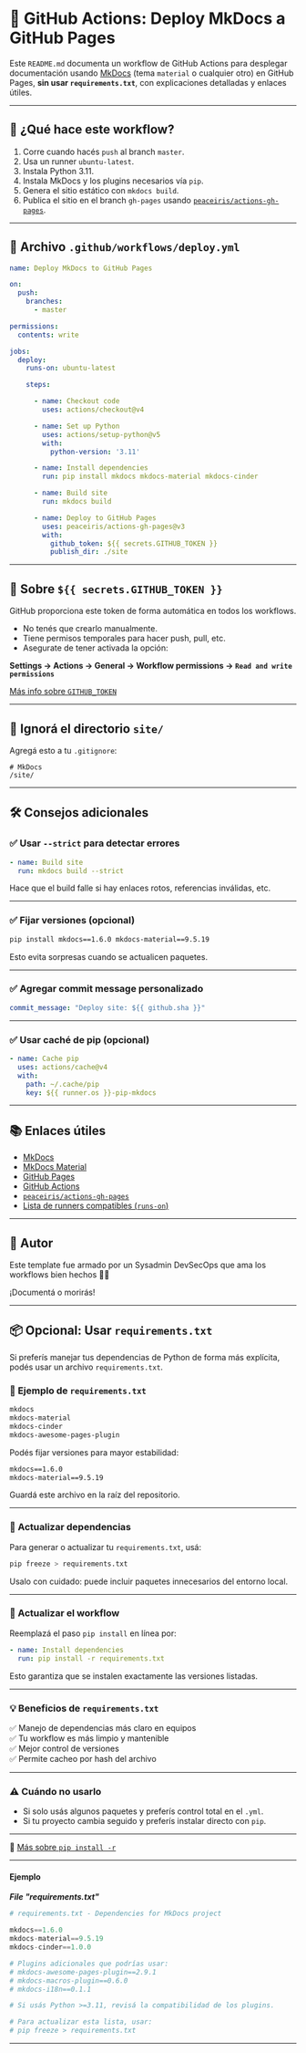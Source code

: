 # 📘 GitHub Actions: Deploy MkDocs a GitHub Pages

Este `README.md` documenta un workflow de GitHub Actions para desplegar documentación usando [MkDocs](https://www.mkdocs.org/) (tema `material` o cualquier otro) en GitHub Pages, **sin usar `requirements.txt`**, con explicaciones detalladas y enlaces útiles.

---

## 🚀 ¿Qué hace este workflow?

1. Corre cuando hacés `push` al branch `master`.
2. Usa un runner `ubuntu-latest`.
3. Instala Python 3.11.
4. Instala MkDocs y los plugins necesarios vía `pip`.
5. Genera el sitio estático con `mkdocs build`.
6. Publica el sitio en el branch `gh-pages` usando [`peaceiris/actions-gh-pages`](https://github.com/peaceiris/actions-gh-pages).

---

## 📄 Archivo `.github/workflows/deploy.yml`

```yaml
name: Deploy MkDocs to GitHub Pages

on:
  push:
    branches:
      - master

permissions:
  contents: write

jobs:
  deploy:
    runs-on: ubuntu-latest

    steps:

      - name: Checkout code
        uses: actions/checkout@v4

      - name: Set up Python
        uses: actions/setup-python@v5
        with:
          python-version: '3.11'

      - name: Install dependencies
        run: pip install mkdocs mkdocs-material mkdocs-cinder

      - name: Build site
        run: mkdocs build

      - name: Deploy to GitHub Pages
        uses: peaceiris/actions-gh-pages@v3
        with:
          github_token: ${{ secrets.GITHUB_TOKEN }}
          publish_dir: ./site
```

---

## 🔐 Sobre `${{ secrets.GITHUB_TOKEN }}`

GitHub proporciona este token de forma automática en todos los workflows.

- No tenés que crearlo manualmente.
- Tiene permisos temporales para hacer push, pull, etc.
- Asegurate de tener activada la opción:

**Settings → Actions → General → Workflow permissions → `Read and write permissions`**

[Más info sobre `GITHUB_TOKEN`](https://docs.github.com/en/actions/security-guides/automatic-token-authentication)

---

## 📂 Ignorá el directorio `site/`

Agregá esto a tu `.gitignore`:

```
# MkDocs
/site/
```

---

## 🛠️ Consejos adicionales

### ✅ Usar `--strict` para detectar errores

```yaml
- name: Build site
  run: mkdocs build --strict
```

Hace que el build falle si hay enlaces rotos, referencias inválidas, etc.

---

### ✅ Fijar versiones (opcional)

```bash
pip install mkdocs==1.6.0 mkdocs-material==9.5.19
```

Esto evita sorpresas cuando se actualicen paquetes.

---

### ✅ Agregar commit message personalizado

```yaml
commit_message: "Deploy site: ${{ github.sha }}"
```

---

### ✅ Usar caché de pip (opcional)

```yaml
- name: Cache pip
  uses: actions/cache@v4
  with:
    path: ~/.cache/pip
    key: ${{ runner.os }}-pip-mkdocs
```

---

## 📚 Enlaces útiles

- [MkDocs](https://www.mkdocs.org/)
- [MkDocs Material](https://squidfunk.github.io/mkdocs-material/)
- [GitHub Pages](https://pages.github.com/)
- [GitHub Actions](https://docs.github.com/en/actions)
- [`peaceiris/actions-gh-pages`](https://github.com/peaceiris/actions-gh-pages)
- [Lista de runners compatibles (`runs-on`)](https://docs.github.com/en/actions/using-github-hosted-runners/about-github-hosted-runners)

---

## 💬 Autor

Este template fue armado por un Sysadmin DevSecOps que ama los workflows bien hechos 🤘🏼

¡Documentá o morirás!

---

## 📦 Opcional: Usar `requirements.txt`

Si preferís manejar tus dependencias de Python de forma más explícita, podés usar un archivo `requirements.txt`.

### 🔧 Ejemplo de `requirements.txt`

```txt
mkdocs
mkdocs-material
mkdocs-cinder
mkdocs-awesome-pages-plugin
```

Podés fijar versiones para mayor estabilidad:

```txt
mkdocs==1.6.0
mkdocs-material==9.5.19
```

Guardá este archivo en la raíz del repositorio.

---

### 🔄 Actualizar dependencias

Para generar o actualizar tu `requirements.txt`, usá:

```bash
pip freeze > requirements.txt
```

Usalo con cuidado: puede incluir paquetes innecesarios del entorno local.

---

### 🧪 Actualizar el workflow

Reemplazá el paso `pip install` en línea por:

```yaml
- name: Install dependencies
  run: pip install -r requirements.txt
```

Esto garantiza que se instalen exactamente las versiones listadas.

---

### 💡 Beneficios de `requirements.txt`

✅ Manejo de dependencias más claro en equipos  
✅ Tu workflow es más limpio y mantenible  
✅ Mejor control de versiones  
✅ Permite cacheo por hash del archivo

---

### ⚠️ Cuándo no usarlo

- Si solo usás algunos paquetes y preferís control total en el `.yml`.
- Si tu proyecto cambia seguido y preferís instalar directo con `pip`.

---

🔗 [Más sobre `pip install -r`](https://pip.pypa.io/en/stable/cli/pip_install/#requirements-file-format)

---

#### Ejemplo

***File "requirements.txt"***

```python
# requirements.txt - Dependencies for MkDocs project

mkdocs==1.6.0
mkdocs-material==9.5.19
mkdocs-cinder==1.0.0

# Plugins adicionales que podrías usar:
# mkdocs-awesome-pages-plugin==2.9.1
# mkdocs-macros-plugin==0.6.0
# mkdocs-i18n==0.1.1

# Si usás Python >=3.11, revisá la compatibilidad de los plugins.

# Para actualizar esta lista, usar:
# pip freeze > requirements.txt
```

---

